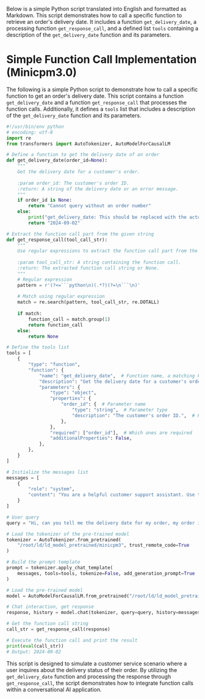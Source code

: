 Below is a simple Python script translated into English and formatted as Markdown. This script demonstrates how to call a specific function to retrieve an order's delivery date. It includes a function `get_delivery_date`, a processing function `get_response_call`, and a defined list `tools` containing a description of the `get_delivery_date` function and its parameters.


# Simple Function Call Implementation (Minicpm3.0)

The following is a simple Python script to demonstrate how to call a specific function to get an order's delivery date. This script contains a function `get_delivery_date` and a function `get_response_call` that processes the function calls. Additionally, it defines a `tools` list that includes a description of the `get_delivery_date` function and its parameters.

```python
#!/usr/bin/env python
# encoding: utf-8
import re
from transformers import AutoTokenizer, AutoModelForCausalLM

# Define a function to get the delivery date of an order
def get_delivery_date(order_id=None):
    """
    Get the delivery date for a customer's order.
    
    :param order_id: The customer's order ID.
    :return: A string of the delivery date or an error message.
    """
    if order_id is None:
        return "Cannot query without an order number"
    else:
        print("get_delivery_date: This should be replaced with the actual query method, the result should be returned using return")
        return "2024-09-02"

# Extract the function call part from the given string
def get_response_call(tool_call_str):
    """
    Use regular expressions to extract the function call part from the provided string.
    
    :param tool_call_str: A string containing the function call.
    :return: The extracted function call string or None.
    """
    # Regular expression
    pattern = r'(?<=```python\n)(.*?)(?=\n```\n)'
    
    # Match using regular expression
    match = re.search(pattern, tool_call_str, re.DOTALL)
    
    if match:
        function_call = match.group(1)
        return function_call
    else:
        return None

# Define the tools list
tools = [
    {
        "type": "function",
        "function": {
            "name": "get_delivery_date",  # Function name, a matching Python function must be defined
            "description": "Get the delivery date for a customer's order. Call this whenever you need to know the delivery date, for example when a customer asks 'Where is my package'",
            "parameters": {
                "type": "object",
                "properties": {
                    "order_id": {  # Parameter name
                        "type": "string",  # Parameter type
                        "description": "The customer's order ID.",  # Parameter description
                    },
                },
                "required": ["order_id"],  # Which ones are required
                "additionalProperties": False,
            },
        },
    }
]

# Initialize the messages list
messages = [
    {
        "role": "system",
        "content": "You are a helpful customer support assistant. Use the supplied tools to assist the user.",
    }
]

# User query
query = "Hi, can you tell me the delivery date for my order, my order id is 123456."

# Load the tokenizer of the pre-trained model
tokenizer = AutoTokenizer.from_pretrained(
    "/root/ld/ld_model_pretrained/minicpm3", trust_remote_code=True
)

# Build the prompt template
prompt = tokenizer.apply_chat_template(
    messages, tools=tools, tokenize=False, add_generation_prompt=True
)

# Load the pre-trained model
model = AutoModelForCausalLM.from_pretrained("/root/ld/ld_model_pretrained/minicpm3", trust_remote_code=True).cuda()

# Chat interaction, get response
response, history = model.chat(tokenizer, query=query, history=messages, do_sample=False)  # For the accuracy of function calls, it is recommended to set do_sample to False here

# Get the function call string
call_str = get_response_call(response)

# Execute the function call and print the result
print(eval(call_str))
# Output: 2024-09-02
```

This script is designed to simulate a customer service scenario where a user inquires about the delivery status of their order. By utilizing the `get_delivery_date` function and processing the response through `get_response_call`, the script demonstrates how to integrate function calls within a conversational AI application.
